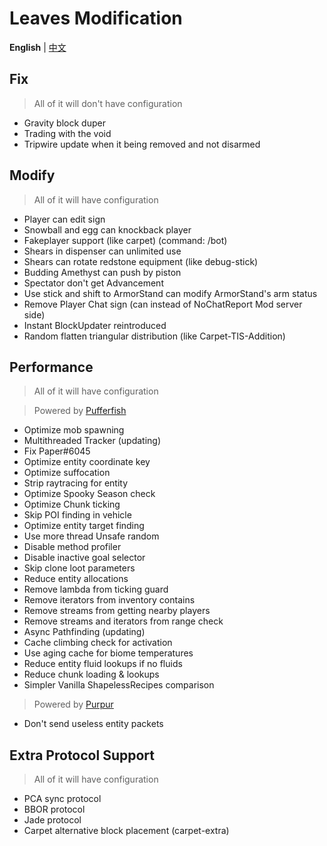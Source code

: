 Leaves Modification
===========

**English** | [中文](https://github.com/LeavesMC/Leaves/blob/master/docs/MODIFICATION_cn.md)

## Fix

> All of it will don't have configuration

- Gravity block duper
- Trading with the void
- Tripwire update when it being removed and not disarmed

## Modify

> All of it will have configuration

- Player can edit sign
- Snowball and egg can knockback player
- Fakeplayer support (like carpet) (command: /bot)
- Shears in dispenser can unlimited use
- Shears can rotate redstone equipment (like debug-stick)
- Budding Amethyst can push by piston
- Spectator don't get Advancement
- Use stick and shift to ArmorStand can modify ArmorStand's arm status
- Remove Player Chat sign (can instead of NoChatReport Mod server side)
- Instant BlockUpdater reintroduced
- Random flatten triangular distribution (like Carpet-TIS-Addition)

## Performance

> All of it will have configuration

> Powered by [Pufferfish](https://github.com/pufferfish-gg/Pufferfish)
- Optimize mob spawning
- Multithreaded Tracker (updating)
- Fix Paper#6045
- Optimize entity coordinate key
- Optimize suffocation
- Strip raytracing for entity
- Optimize Spooky Season check
- Optimize Chunk ticking
- Skip POI finding in vehicle
- Optimize entity target finding
- Use more thread Unsafe random
- Disable method profiler
- Disable inactive goal selector
- Skip clone loot parameters
- Reduce entity allocations
- Remove lambda from ticking guard
- Remove iterators from inventory contains
- Remove streams from getting nearby players
- Remove streams and iterators from range check
- Async Pathfinding (updating)
- Cache climbing check for activation
- Use aging cache for biome temperatures
- Reduce entity fluid lookups if no fluids
- Reduce chunk loading & lookups
- Simpler Vanilla ShapelessRecipes comparison

> Powered by [Purpur](https://github.com/PurpurMC/Purpur)
- Don't send useless entity packets

## Extra Protocol Support

> All of it will have configuration

- PCA sync protocol
- BBOR protocol
- Jade protocol
- Carpet alternative block placement (carpet-extra)